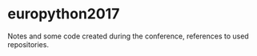 # europython2017
Notes and some code created during the conference, references to used repositories.
